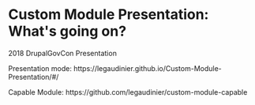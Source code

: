 <h1>Custom Module Presentation: What's going on?</h1>
<p>2018 DrupalGovCon Presentation</p>
<p>Presentation mode: https://legaudinier.github.io/Custom-Module-Presentation/#/ </p>
<p>Capable Module: https://github.com/legaudinier/custom-module-capable </p>
